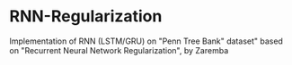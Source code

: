 # RNN-Regularization
Implementation of RNN (LSTM/GRU) on "Penn Tree Bank" dataset" based on "Recurrent Neural Network Regularization", by Zaremba
